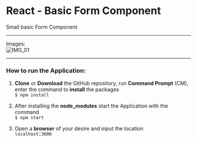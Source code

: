 # React - Basic Form Component

Small basic Form Component

***  
Images:   
![IMG_01](https://user-images.githubusercontent.com/7116646/30813675-5ac96f28-a20e-11e7-997e-7e5a48c99e20.png)

***
### How to run the Application:
1. **Clone** or **Download** the GitHub repository, run **Command Prompt** (CM), enter the command to **install** the packages  
    `$ npm install`

2. After installing the **node_modules** start the Application with the command  
    `$ npm start`

3. Open a **browser** of your desire and input the location  
    `localhost:3000`
